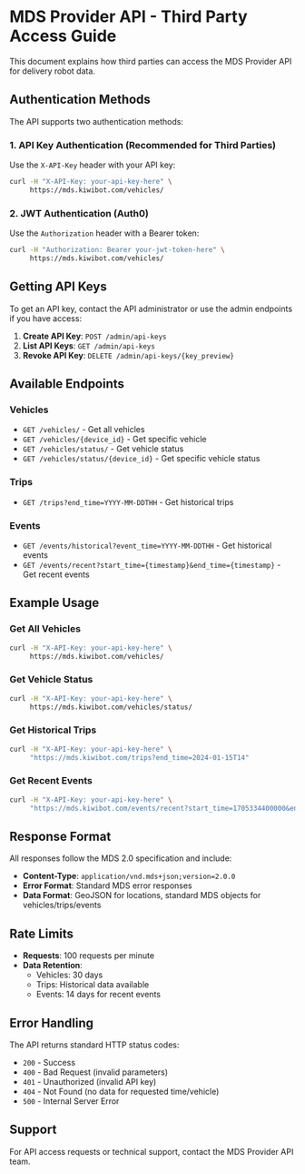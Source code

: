 # MDS Provider API - Third Party Access Guide

This document explains how third parties can access the MDS Provider API for delivery robot data.

## Authentication Methods

The API supports two authentication methods:

### 1. API Key Authentication (Recommended for Third Parties)

Use the `X-API-Key` header with your API key:

```bash
curl -H "X-API-Key: your-api-key-here" \
     https://mds.kiwibot.com/vehicles/
```

### 2. JWT Authentication (Auth0)

Use the `Authorization` header with a Bearer token:

```bash
curl -H "Authorization: Bearer your-jwt-token-here" \
     https://mds.kiwibot.com/vehicles/
```

## Getting API Keys

To get an API key, contact the API administrator or use the admin endpoints if you have access:

1. **Create API Key**: `POST /admin/api-keys`
2. **List API Keys**: `GET /admin/api-keys`
3. **Revoke API Key**: `DELETE /admin/api-keys/{key_preview}`

## Available Endpoints

### Vehicles
- `GET /vehicles/` - Get all vehicles
- `GET /vehicles/{device_id}` - Get specific vehicle
- `GET /vehicles/status/` - Get vehicle status
- `GET /vehicles/status/{device_id}` - Get specific vehicle status

### Trips
- `GET /trips?end_time=YYYY-MM-DDTHH` - Get historical trips

### Events
- `GET /events/historical?event_time=YYYY-MM-DDTHH` - Get historical events
- `GET /events/recent?start_time={timestamp}&end_time={timestamp}` - Get recent events

## Example Usage

### Get All Vehicles
```bash
curl -H "X-API-Key: your-api-key-here" \
     https://mds.kiwibot.com/vehicles/
```

### Get Vehicle Status
```bash
curl -H "X-API-Key: your-api-key-here" \
     https://mds.kiwibot.com/vehicles/status/
```

### Get Historical Trips
```bash
curl -H "X-API-Key: your-api-key-here" \
     "https://mds.kiwibot.com/trips?end_time=2024-01-15T14"
```

### Get Recent Events
```bash
curl -H "X-API-Key: your-api-key-here" \
     "https://mds.kiwibot.com/events/recent?start_time=1705334400000&end_time=1705338000000"
```

## Response Format

All responses follow the MDS 2.0 specification and include:

- **Content-Type**: `application/vnd.mds+json;version=2.0.0`
- **Error Format**: Standard MDS error responses
- **Data Format**: GeoJSON for locations, standard MDS objects for vehicles/trips/events

## Rate Limits

- **Requests**: 100 requests per minute
- **Data Retention**: 
  - Vehicles: 30 days
  - Trips: Historical data available
  - Events: 14 days for recent events

## Error Handling

The API returns standard HTTP status codes:

- `200` - Success
- `400` - Bad Request (invalid parameters)
- `401` - Unauthorized (invalid API key)
- `404` - Not Found (no data for requested time/vehicle)
- `500` - Internal Server Error

## Support

For API access requests or technical support, contact the MDS Provider API team.

